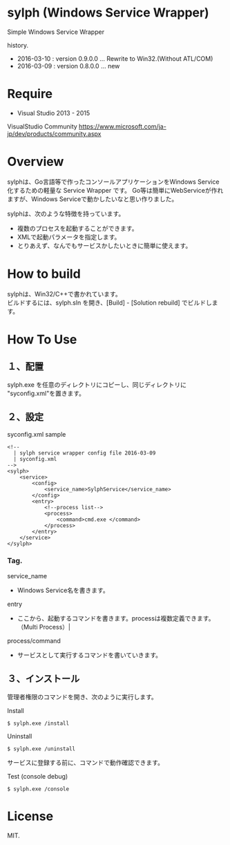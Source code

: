 # sylph (Windows Service Wrapper)
Simple Windows Service Wrapper

history.
* 2016-03-10 : version 0.9.0.0 ... Rewrite to Win32.(Without ATL/COM)
* 2016-03-09 : version 0.8.0.0 ... new


# Require

* Visual Studio 2013 - 2015

VisualStudio Community
https://www.microsoft.com/ja-jp/dev/products/community.aspx

# Overview

sylphは、Go言語等で作ったコンソールアプリケーションをWindows Service化するための軽量な Service Wrapper です。 
Go等は簡単にWebServiceが作れますが、Windows Serviceで動かしたいなと思い作りました。   

sylphは、次のような特徴を持っています。

* 複数のプロセスを起動することができます。
* XMLで起動パラメータを指定します。
* とりあえず、なんでもサービスかしたいときに簡単に使えます。

# How to build

sylphは、Win32/C++で書かれています。  
ビルドするには、sylph.sln を開き、[Build] - [Solution rebuild] でビルドします。

# How To Use

## １、配置

sylph.exe を任意のディレクトリにコピーし、同じディレクトリに "syconfig.xml"を置きます。

## ２、設定

syconfig.xml sample

    <!--  
      | sylph service wrapper config file 2016-03-09
      | syconfig.xml
    -->
    <sylph>
        <service>
            <config>
                <service_name>SylphService</service_name>
            </config>
            <entry>
                <!--process list-->
                <process>
                    <command>cmd.exe </command>
                </process>
            </entry>
        </service>
    </sylph>


### Tag. 

service_name  
* Windows Service名を書きます。

entry 
* ここから、起動するコマンドを書きます。processは複数定義できます。（Multi Process）|

process/command
*  サービスとして実行するコマンドを書いていきます。

## ３、インストール

管理者権限のコマンドを開き、次のように実行します。

Install

    $ sylph.exe /install
    
Uninstall

    $ sylph.exe /uninstall
    

サービスに登録する前に、コマンドで動作確認できます。

Test (console debug)

    $ sylph.exe /console
    
 


# License

MIT.
